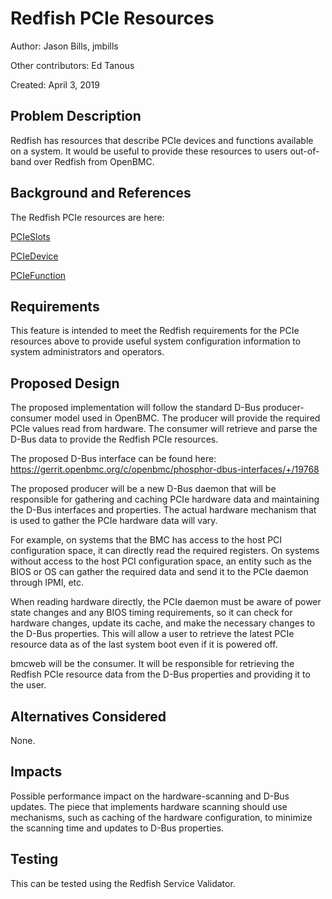 # Redfish PCIe Resources

Author: Jason Bills, jmbills

Other contributors: Ed Tanous

Created: April 3, 2019

## Problem Description

Redfish has resources that describe PCIe devices and functions available on a
system. It would be useful to provide these resources to users out-of-band over
Redfish from OpenBMC.

## Background and References

The Redfish PCIe resources are here:

[PCIeSlots](https://redfish.dmtf.org/schemas/PCIeSlots_v1.xml)

[PCIeDevice](https://redfish.dmtf.org/schemas/PCIeDevice_v1.xml)

[PCIeFunction](https://redfish.dmtf.org/schemas/PCIeFunction_v1.xml)

## Requirements

This feature is intended to meet the Redfish requirements for the PCIe resources
above to provide useful system configuration information to system
administrators and operators.

## Proposed Design

The proposed implementation will follow the standard D-Bus producer-consumer
model used in OpenBMC. The producer will provide the required PCIe values read
from hardware. The consumer will retrieve and parse the D-Bus data to provide
the Redfish PCIe resources.

The proposed D-Bus interface can be found here:
https://gerrit.openbmc.org/c/openbmc/phosphor-dbus-interfaces/+/19768

The proposed producer will be a new D-Bus daemon that will be responsible for
gathering and caching PCIe hardware data and maintaining the D-Bus interfaces
and properties. The actual hardware mechanism that is used to gather the PCIe
hardware data will vary.

For example, on systems that the BMC has access to the host PCI configuration
space, it can directly read the required registers. On systems without access to
the host PCI configuration space, an entity such as the BIOS or OS can gather
the required data and send it to the PCIe daemon through IPMI, etc.

When reading hardware directly, the PCIe daemon must be aware of power state
changes and any BIOS timing requirements, so it can check for hardware changes,
update its cache, and make the necessary changes to the D-Bus properties. This
will allow a user to retrieve the latest PCIe resource data as of the last
system boot even if it is powered off.

bmcweb will be the consumer. It will be responsible for retrieving the Redfish
PCIe resource data from the D-Bus properties and providing it to the user.

## Alternatives Considered

None.

## Impacts

Possible performance impact on the hardware-scanning and D-Bus updates. The
piece that implements hardware scanning should use mechanisms, such as caching
of the hardware configuration, to minimize the scanning time and updates to
D-Bus properties.

## Testing

This can be tested using the Redfish Service Validator.
